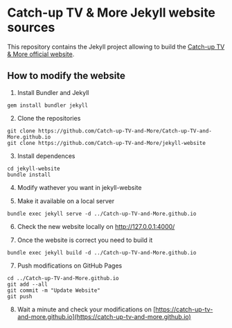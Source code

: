 # Catch-up TV & More Jekyll website sources

This repository contains the Jekyll project allowing to build the [Catch-up TV & More official website](https://catch-up-tv-and-more.github.io).

## How to modify the website

1. Install Bundler and Jekyll

```
gem install bundler jekyll
```

2. Clone the repositories

```
git clone https://github.com/Catch-up-TV-and-More/Catch-up-TV-and-More.github.io
git clone https://github.com/Catch-up-TV-and-More/jekyll-website
```

3. Install dependences

```
cd jekyll-website
bundle install
```

4. Modify wathever you want in jekyll-website

5. Make it available on a local server

```
bundle exec jekyll serve -d ../Catch-up-TV-and-More.github.io
```

6. Check the new website locally on http://127.0.0.1:4000/

7. Once the website is correct you need to build it

```
bundle exec jekyll build -d ../Catch-up-TV-and-More.github.io
```

7. Push modifications on GitHub Pages

```
cd ../Catch-up-TV-and-More.github.io
git add --all
git commit -m "Update Website"
git push
```

8. Wait a minute and check your modifications on [https://catch-up-tv-and-more.github.io](https://catch-up-tv-and-more.github.io)

